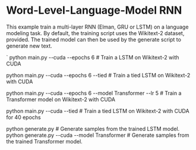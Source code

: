 # Word-Level-Language-Model RNN

This example train a multi-layer RNN (Elman, GRU or LSTM) on a language modeling task. By default, the training script uses the Wikitext-2 dataset, provided. The trained model can then be used by the generate script to generate new text.

` python main.py --cuda --epochs 6              # Train a LSTM on Wikitext-2 with CUDA 

  python main.py --cuda --epochs 6 --tied       # Train a tied LSTM on Wikitext-2 with CUDA
  
  python main.py --cuda --epochs 6 --model Transformer --lr 5   # Train a Transformer model on Wikitext-2 with CUDA
                                           
  python main.py --cuda --tied                   # Train a tied LSTM on Wikitext-2 with CUDA for 40 epochs
  
  python generate.py                             # Generate samples from the trained LSTM model.
  python generate.py --cuda --model Transformer  # Generate samples from the trained Transformer model. `
`
